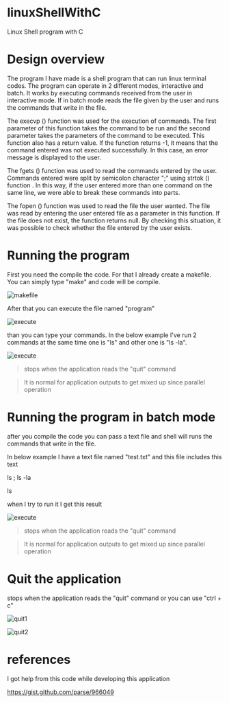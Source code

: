 # linuxShellWithC
Linux Shell program with C


# Design overview

The program I have made is a shell program that can run linux terminal codes. The program can operate in 2 different modes, interactive and batch. It works by executing commands received from the user in interactive mode. If in batch mode reads the file given by the user and runs the commands that write in the file.

The execvp () function was used for the execution of commands. The first parameter of this function takes the command to be run and the second parameter takes the parameters of the command to be executed. This function also has a return value. If the function returns -1, it means that the command entered was not executed successfully. In this case, an error message is displayed to the user.

The fgets () function was used to read the commands entered by the user. Commands entered were split by semicolon character ";" using strtok () function . In this way, if the user entered more than one command on the same line, we were able to break these commands into parts.

The fopen () function was used to read the file the user wanted. The file was read by entering the user entered file as a parameter in this function. If the file does not exist, the function returns null. By checking this situation, it was possible to check whether the file entered by the user exists.



# Running the program

First you need the compile the code. For that I already create a makefile. You can simply type "make" and code will be compile.

![makefile](https://raw.githubusercontent.com/CoderSau/linuxShellWithC/main/images/make.PNG)

After that you can execute the file named "program"

![execute](https://raw.githubusercontent.com/CoderSau/linuxShellWithC/main/images/execute.PNG)


than you can type your commands. In the below example I've run 2 commands at the same time one is "ls" and other one is "ls -la".


![execute](https://raw.githubusercontent.com/CoderSau/linuxShellWithC/main/images/commands.PNG)

> stops when the application reads the "quit" command

> It is normal for application outputs to get mixed up since parallel operation


# Running the program in batch mode 

after you compile the code you can pass a text file and shell will runs the commands that write in the file.

In below example I have a text file named "test.txt" and this file includes this text


ls  ; ls -la

ls


when I try to run it I get this result

![execute](https://raw.githubusercontent.com/CoderSau/linuxShellWithC/main/images/bachmode.PNG)

> stops when the application reads the "quit" command

> It is normal for application outputs to get mixed up since parallel operation



# Quit the application
stops when the application reads the "quit" command or you can use "ctrl + c"

![quit1](https://raw.githubusercontent.com/CoderSau/linuxShellWithC/main/images/quit1.PNG)

![quit2](https://raw.githubusercontent.com/CoderSau/linuxShellWithC/main/images/quit2.PNG)



# references

I got help from this code while developing this application

https://gist.github.com/parse/966049
